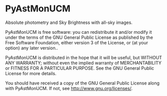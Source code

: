 PyAstMonUCM
===========

Absolute photometry and Sky Brightness with all-sky images.

PyAstMonUCM is free software: you can redistribute it and/or modify
it under the terms of the GNU General Public License as published by
the Free Software Foundation, either version 3 of the License, or 
(at your option) any later version..

PyAstMonUCM is distributed in the hope that it will be useful,
but WITHOUT ANY WARRANTY; without even the implied warranty of
MERCHANTABILITY or FITNESS FOR A PARTICULAR PURPOSE.  See the
GNU General Public License for more details.

You should have received a copy of the GNU General Public License
along with PyAstMonUCM.  If not, see <http://www.gnu.org/licenses/>.

